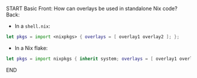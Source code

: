 START
Basic
Front: 
How can overlays be used in standalone Nix code?
Back: 
- In a `shell.nix`:
```nix
let pkgs = import <nixpkgs> { overlays = [ overlay1 overlay2 ]; };
```

- In a Nix flake:
```nix
let pkgs = import nixpkgs { inherit system; overlays = [ overlay1 overlay2 ]; };
```
<!--ID: 1745224913026-->
END
